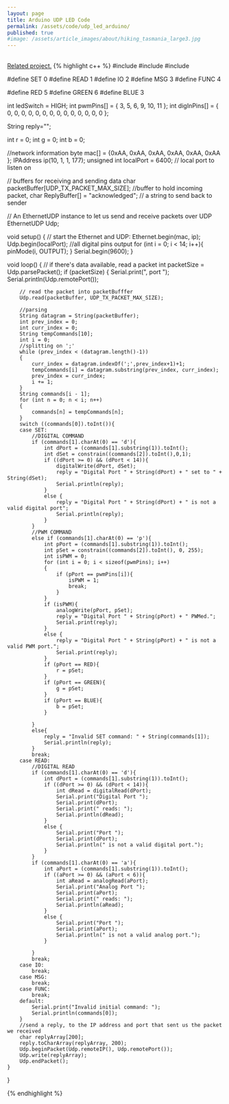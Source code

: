 ```yaml
---
layout: page
title: Arduino UDP LED Code
permalink: /assets/code/udp_led_arduino/
published: true
#image: /assets/article_images/about/hiking_tasmania_large3.jpg
---
```

<br>
<a href="{{site.baseurl}}/2014-06-17-iphone-rgb-leds/">Related project.</a>
{% highlight c++ %}
#include <SPI.h>         
#include <Ethernet.h>
#include <EthernetUdp.h>        

#define SET 0
#define READ 1
#define IO 2
#define MSG 3
#define FUNC 4

#define RED 5
#define GREEN 6
#define BLUE 3

int ledSwitch = HIGH;
int pwmPins[] = { 3, 5, 6, 9, 10, 11 };
int digInPins[] = { 0, 0, 0, 0, 0, 0, 0, 0, 0, 0, 0, 0, 0, 0 };

String reply="";

int r = 0;
int g = 0;
int b = 0;


//network information
byte mac[] = {0xAA, 0xAA, 0xAA, 0xAA, 0xAA, 0xAA };
IPAddress ip(10, 1, 1, 177);
unsigned int localPort = 6400;      // local port to listen on

// buffers for receiving and sending data
char packetBuffer[UDP_TX_PACKET_MAX_SIZE]; //buffer to hold incoming packet,
char  ReplyBuffer[] = "acknowledged";       // a string to send back to sender

// An EthernetUDP instance to let us send and receive packets over UDP
EthernetUDP Udp;

void setup() {
	// start the Ethernet and UDP:
	Ethernet.begin(mac, ip);
	Udp.begin(localPort);
	//all digital pins output
	for (int i = 0; i < 14; i++){
		pinMode(i, OUTPUT);
	}
	Serial.begin(9600);
}

void loop() {
	// if there's data available, read a packet
	int packetSize = Udp.parsePacket();
	if (packetSize)
	{
		Serial.print(", port ");
		Serial.println(Udp.remotePort());

		// read the packet into packetBufffer
		Udp.read(packetBuffer, UDP_TX_PACKET_MAX_SIZE);

		//parsing
		String datagram = String(packetBuffer);
		int prev_index = 0;
		int curr_index = 0;
		String tempCommands[10];
		int i = 0;
		//splitting on ';'
		while (prev_index < (datagram.length()-1))
		{
			curr_index = datagram.indexOf(';',prev_index+1)+1;
			tempCommands[i] = datagram.substring(prev_index, curr_index);
			prev_index = curr_index;
			i += 1;
		}
		String commands[i - 1];
		for (int n = 0; n < i; n++)
		{
			commands[n] = tempCommands[n];
		}
		switch ((commands[0]).toInt()){
		case SET:
			//DIGITAL COMMAND
			if (commands[1].charAt(0) == 'd'){
				int dPort = (commands[1].substring(1)).toInt();
				int dSet = constrain((commands[2]).toInt(),0,1);
				if ((dPort >= 0) && (dPort < 14)){
					digitalWrite(dPort, dSet);
					reply = "Digital Port " + String(dPort) + " set to " + String(dSet); 
					Serial.println(reply);
				}
				else {
					reply = "Digital Port " + String(dPort) + " is not a valid digital port";
					Serial.println(reply);
				}
			}
			//PWM COMMAND
			else if (commands[1].charAt(0) == 'p'){
				int pPort = (commands[1].substring(1)).toInt();
				int pSet = constrain((commands[2]).toInt(), 0, 255);
				int isPWM = 0;
				for (int i = 0; i < sizeof(pwmPins); i++)
				{
					if (pPort == pwmPins[i]){
						isPWM = 1;
						break;
					}
				}
				if (isPWM){
					analogWrite(pPort, pSet);
					reply = "Digital Port " + String(pPort) + " PWMed.";
					Serial.print(reply);
				}
				else {
					reply = "Digital Port " + String(pPort) + " is not a valid PWM port.";
					Serial.print(reply);
				}
				if (pPort == RED){
					r = pSet;
				}
				if (pPort == GREEN){
					g = pSet;
				}
				if (pPort == BLUE){
					b = pSet;
				}

			}
			else{
				reply = "Invalid SET command: " + String(commands[1]);
				Serial.println(reply);
			}
			break;
		case READ:
			//DIGITAL READ
			if (commands[1].charAt(0) == 'd'){
				int dPort = (commands[1].substring(1)).toInt();
				if ((dPort >= 0) && (dPort < 14)){
					int dRead = digitalRead(dPort);
					Serial.print("Digital Port ");
					Serial.print(dPort);
					Serial.print(" reads: ");
					Serial.println(dRead);
				}
				else {
					Serial.print("Port ");
					Serial.print(dPort);
					Serial.println(" is not a valid digital port.");
				}
			}
			if (commands[1].charAt(0) == 'a'){
				int aPort = (commands[1].substring(1)).toInt();
				if ((aPort >= 0) && (aPort < 6)){
					int aRead = analogRead(aPort);
					Serial.print("Analog Port ");
					Serial.print(aPort);
					Serial.print(" reads: ");
					Serial.println(aRead);
				}
				else {
					Serial.print("Port ");
					Serial.print(aPort);
					Serial.println(" is not a valid analog port.");
				}

			}
			break;
		case IO:
			break;
		case MSG:
			break;
		case FUNC:
			break;
		default:
			Serial.print("Invalid initial command: ");
			Serial.println(commands[0]);
		}
		//send a reply, to the IP address and port that sent us the packet we received
		char replyArray[200];
		reply.toCharArray(replyArray, 200);
		Udp.beginPacket(Udp.remoteIP(), Udp.remotePort());
		Udp.write(replyArray);
		Udp.endPacket();
	}	
}

{% endhighlight %}

[jekyll]:      http://jekyllrb.com
[jekyll-gh]:   https://github.com/jekyll/jekyll
[jekyll-help]: https://github.com/jekyll/jekyll-help
